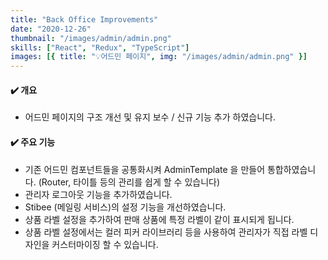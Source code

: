 ```yaml
---
title: "Back Office Improvements"
date: "2020-12-26"
thumbnail: "/images/admin/admin.png"
skills: ["React", "Redux", "TypeScript"]
images: [{ title: "💡어드민 페이지", img: "/images/admin/admin.png" }]
---
```


#### **✔️ 개요**

- 어드민 페이지의 구조 개선 및 유지 보수 / 신규 기능 추가 하였습니다.

#### **✔️ 주요 기능**

- 기존 어드민 컴포넌트들을 공통화시켜 AdminTemplate 을 만들어 통합하였습니다.
  (Router, 타이틀 등의 관리를 쉽게 할 수 있습니다)
- 관리자 로그아웃 기능을 추가하였습니다.
- Stibee (메일링 서비스)의 설정 기능을 개선하였습니다.
- 상품 라벨 설정을 추가하여 판매 상품에 특정 라벨이 같이 표시되게 됩니다.
- 상품 라벨 설정에서는 컬러 피커 라이브러리 등을 사용하여 관리자가 직접 라벨 디자인을 커스터마이징 할 수 있습니다.
